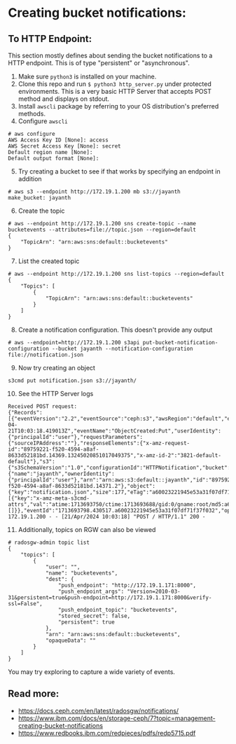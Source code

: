 # Creating bucket notifications:

## To HTTP Endpoint:
This section mostly defines about sending the bucket notifications to a HTTP endpoint. This is of type "persistent" or "asynchronous".

1. Make sure `python3` is installed on your machine.
2. Clone this repo and run `$ python3 http_server.py` under protected environments. This is a very basic HTTP Server that accepts POST method and displays on stdout.
3. Install `awscli` package by referring to your OS distribution's preferred methods.
4. Configure `awscli`
```
# aws configure
AWS Access Key ID [None]: access
AWS Secret Access Key [None]: secret
Default region name [None]: 
Default output format [None]: 
```
5. Try creating a bucket to see if that works by specifying an endpoint in addition
```
# aws s3 --endpoint http://172.19.1.200 mb s3://jayanth
make_bucket: jayanth
```
6. Create the topic
```
# aws --endpoint http://172.19.1.200 sns create-topic --name bucketevents --attributes=file://topic.json --region=default
{
    "TopicArn": "arn:aws:sns:default::bucketevents"
}
```
7. List the created topic
```
# aws --endpoint http://172.19.1.200 sns list-topics --region=default
{
    "Topics": [
        {
            "TopicArn": "arn:aws:sns:default::bucketevents"
        }
    ]
}
```
8. Create a notification configuration. This doesn't provide any output
```
# aws --endpoint=http://172.19.1.200 s3api put-bucket-notification-configuration --bucket jayanth --notification-configuration file://notification.json
```
9. Now try creating an object
```
s3cmd put notification.json s3://jayanth/
```
10. See the HTTP Server logs
```
Received POST request:
{"Records":[{"eventVersion":"2.2","eventSource":"ceph:s3","awsRegion":"default","eventTime":"2024-04-21T10:03:18.419013Z","eventName":"ObjectCreated:Put","userIdentity":{"principalId":"user"},"requestParameters":{"sourceIPAddress":""},"responseElements":{"x-amz-request-id":"89759221-f520-4594-a8af-8633d52181bd.14369.13245020851017049375","x-amz-id-2":"3821-default-default"},"s3":{"s3SchemaVersion":"1.0","configurationId":"HTTPNotification","bucket":{"name":"jayanth","ownerIdentity":{"principalId":"user"},"arn":"arn:aws:s3:default::jayanth","id":"89759221-f520-4594-a8af-8633d52181bd.14371.2"},"object":{"key":"notification.json","size":177,"eTag":"a60023221945e53a31f07df71f37f032","versionId":"","sequencer":"66E42466712CA919","metadata":[{"key":"x-amz-meta-s3cmd-attrs","val":"atime:1713693750/ctime:1713693688/gid:0/gname:root/md5:a60023221945e53a31f07df71f37f032/mode:33188/mtime:1713693688/uid:0/uname:root"}],"tags":[]}},"eventId":"1713693798.430517.a60023221945e53a31f07df71f37f032","opaqueData":""}]}
172.19.1.200 - - [21/Apr/2024 10:03:18] "POST / HTTP/1.1" 200 -
```
11. Additionally, topics on RGW can also be viewed
```
# radosgw-admin topic list
{
    "topics": [
        {
            "user": "",
            "name": "bucketevents",
            "dest": {
                "push_endpoint": "http://172.19.1.171:8000",
                "push_endpoint_args": "Version=2010-03-31&persistent=true&push-endpoint=http://172.19.1.171:8000&verify-ssl=False",
                "push_endpoint_topic": "bucketevents",
                "stored_secret": false,
                "persistent": true
            },
            "arn": "arn:aws:sns:default::bucketevents",
            "opaqueData": ""
        }
    ]
}
```

You may try exploring to capture a wide variety of events.

## Read more:
- https://docs.ceph.com/en/latest/radosgw/notifications/
- https://www.ibm.com/docs/en/storage-ceph/7?topic=management-creating-bucket-notifications
- https://www.redbooks.ibm.com/redpieces/pdfs/redp5715.pdf
